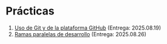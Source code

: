 # Prácticas

1. [Uso de Git y de la plataforma GitHub](./1/README.md) (Entrega: 2025.08.19)
2. [Ramas paralelas de desarrollo](./2/README.md) (Entrega: 2025.08.26)
<!-- 3. [Ignorando archivos innecesarios](./3/README.md) (Entrega: 20xx.xx.xx) -->
